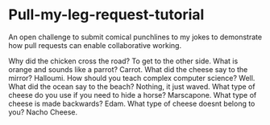 # Pull-my-leg-request-tutorial
An open challenge to submit comical punchlines to my jokes to demonstrate how pull requests can enable collaborative working.

Why did the chicken cross the road?
To get to the other side.
What is orange and sounds like a parrot?
Carrot.
What did the cheese say to the mirror?
Halloumi.
How should you teach complex computer science?
Well.
What did the ocean say to the beach?
Nothing, it just waved.
What type of cheese do you use if you need to hide a horse?
Marscapone.
What type of cheese is made backwards?
Edam.
What type of cheese doesnt belong to you?
Nacho Cheese.
